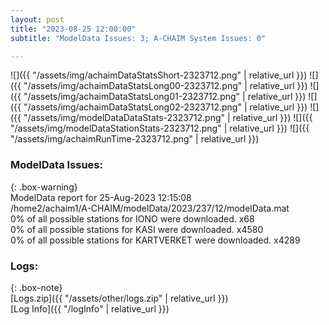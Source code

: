 ```yaml
---
layout: post
title: "2023-08-25 12:00:00"
subtitle: "ModelData Issues: 3; A-CHAIM System Issues: 0"

---
```


![]({{ "/assets/img/achaimDataStatsShort-2323712.png" | relative_url }})
![]({{ "/assets/img/achaimDataStatsLong00-2323712.png" | relative_url }})
![]({{ "/assets/img/achaimDataStatsLong01-2323712.png" | relative_url }})
![]({{ "/assets/img/achaimDataStatsLong02-2323712.png" | relative_url }})
![]({{ "/assets/img/modelDataDataStats-2323712.png" | relative_url }})
![]({{ "/assets/img/modelDataStationStats-2323712.png" | relative_url }})
![]({{ "/assets/img/achaimRunTime-2323712.png" | relative_url }})


### ModelData Issues:  
  
{: .box-warning}  
 ModelData report for 25-Aug-2023 12:15:08   
 /home2/achaim1/A-CHAIM/modelData/2023/237/12/modelData.mat   
 0% of all possible stations for IONO were downloaded. x68   
 0% of all possible stations for KASI were downloaded. x4580   
 0% of all possible stations for KARTVERKET were downloaded. x4289   
  


### Logs:  
  
{: .box-note}  
[Logs.zip]({{ "/assets/other/logs.zip" | relative_url }})  
[Log Info]({{ "/logInfo" | relative_url }})  
